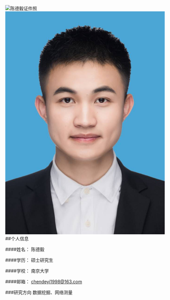 ![陈德毅证件照](图片链接)
![证件照](/chendeyi.jpg)
##个人信息

####姓名： 陈德毅

####学历： 硕士研究生

####学校： 南京大学

####邮箱： chendeyi1998@163.com

###研究方向
数据挖掘、网络测量


